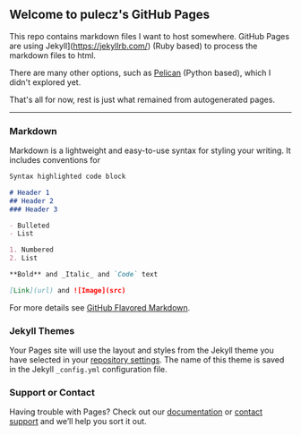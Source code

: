 ## Welcome to pulecz's GitHub Pages

This repo contains markdown files I want to host somewhere.
GitHub Pages are using Jekyll](https://jekyllrb.com/) (Ruby based) to process the markdown files to html.

There are many other options, such as [Pelican](http://docs.getpelican.com/en/stable/) (Python based), which I didn't explored yet.

That's all for now, rest is just what remained from autogenerated pages.

-----

### Markdown

Markdown is a lightweight and easy-to-use syntax for styling your writing. It includes conventions for

```markdown
Syntax highlighted code block

# Header 1
## Header 2
### Header 3

- Bulleted
- List

1. Numbered
2. List

**Bold** and _Italic_ and `Code` text

[Link](url) and ![Image](src)
```

For more details see [GitHub Flavored Markdown](https://guides.github.com/features/mastering-markdown/).

### Jekyll Themes

Your Pages site will use the layout and styles from the Jekyll theme you have selected in your [repository settings](https://github.com/Pulecz/jekkyl/settings). The name of this theme is saved in the Jekyll `_config.yml` configuration file.

### Support or Contact

Having trouble with Pages? Check out our [documentation](https://help.github.com/categories/github-pages-basics/) or [contact support](https://github.com/contact) and we’ll help you sort it out.
